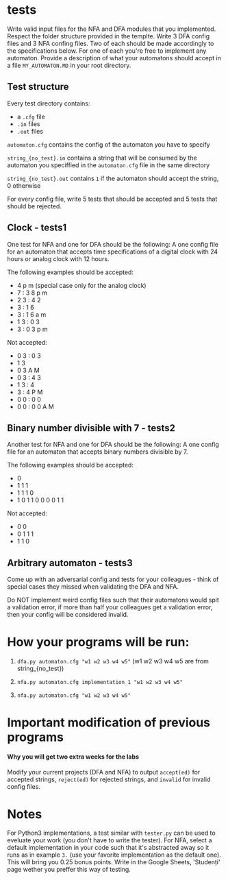 # tests
Write valid input files for the NFA and DFA modules that you implemented.
Respect the folder structure provided in the templte. Write 3 DFA config files and 3 NFA confing files.
Two of each should be made accordingly to the specifications below. For one of each you're free to implement any automaton. Provide a description of what your automatons should accept in a file `MY_AUTOMATON.MD` in your root directory.

## Test structure
Every test directory contains:
- a `.cfg` file
- `.in` files
- `.out` files

`automaton.cfg` contains the config of the automaton you have to specify

`string_{no_test}.in` contains a string that will be consumed by the automaton you speciffied in the `automaton.cfg` file in the same directory

`string_{no_test}.out` contains `1` if the automaton should accept the string, 0 otherwise

For every config file, write 5 tests that should be accepted and 5 tests that should be rejected. 
## Clock - tests1
One test for NFA and one for DFA should be the following: 
A one config file for an automaton that accepts time specifications of a digital clock with 24 hours or analog clock with 12 hours. 

The following examples should be accepted:
- 4 p m (special case only for the analog clock)
- 7 : 3 8 p m
- 2 3 : 4 2
- 3 : 1 6 
- 3 : 1 6 a m
- 1 3 : 0 3
- 3 : 0 3 p m

Not accepted:
- 0 3 : 0 3
- 1 3
- 0 3 A M
- 0 3 : 4 3
- 1 3 : 4
- 3 : 4 P M
- 0 0 : 0 0
- 0 0 : 0 0 A M

## Binary number divisible with 7 - tests2
Another test for NFA and one for DFA should be the following: 
A one config file for an automaton that accepts binary numbers divisible by 7. 

The following examples should be accepted:
- 0
- 1 1 1
- 1 1 1 0
- 1 0 1 1 0 0 0 0 1 1

Not accepted:
- 0 0
- 0 1 1 1
- 1 1 0

## Arbitrary automaton - tests3
Come up with an adversarial config and tests for your colleagues - think of special cases they missed when validating the DFA and NFA. 

Do NOT implement weird config files such that their automatons would spit a validation error, if more than half your colleagues get a validation error, then your config will be considered invalid.

# How your programs will be run:

1. `dfa.py automaton.cfg "w1 w2 w3 w4 w5"` (w1 w2 w3 w4 w5 are from string_{no_test})

2. `nfa.py automaton.cfg implementation_1 "w1 w2 w3 w4 w5"`

3. `nfa.py automaton.cfg "w1 w2 w3 w4 w5"`

# Important modification of previous programs 
#### Why you will get two extra weeks for the labs
Modify your current projects (DFA and NFA) to output `accept(ed)` for accepted strings, `reject(ed)` for rejected strings, and `invalid` for invalid config files.

# Notes
For Python3 implementations, a test similar with `tester.py` can be used to eveluate your work (you don't have to write the tester). For NFA, select a default implementation in your code such that it's abstracted away so it runs as in example `3.` (use your favorite implementation as the default one). This will bring you 0.25 bonus points. Write in the Google Sheets, 'Studenți' page wether you preffer this way of testing.
